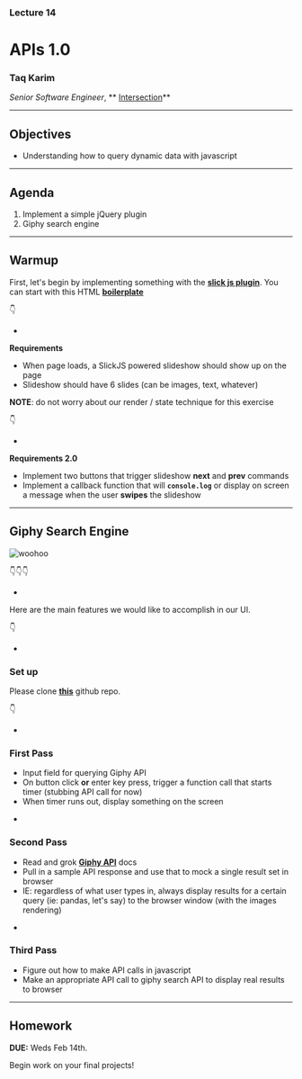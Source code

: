 ### Lecture 14
#  APIs 1.0
### Taq Karim

*Senior Software Engineer*, ** [Intersection](https://www.intersection.com/)**

---

## Objectives

* Understanding how to query dynamic data with javascript
---


## Agenda

1. Implement a simple jQuery plugin
2. Giphy search engine

---

## Warmup

First, let's begin by implementing something with the **[slick js plugin](http://kenwheeler.github.io/slick/)**. You can start with this HTML **[boilerplate](https://github.com/FEWDMaterials/boilerplate-plain)**

👇

-

**Requirements**

* When page loads, a SlickJS powered slideshow should show up on the page
* Slideshow should have 6 slides (can be images, text, whatever)

**NOTE**: do not worry about our render / state technique for this exercise

👇

-

**Requirements 2.0**

* Implement two buttons that trigger slideshow **next** and **prev** commands
* Implement a callback function that will **`console.log`** or display on screen a message when the user **swipes** the slideshow
---

## Giphy Search Engine

![woohoo](https://media3.giphy.com/media/31lPv5L3aIvTi/giphy.gif)

👇👇👇

-

Here are the main features we would like to accomplish in our UI.

👇

-

### Set up

Please clone **[this](https://github.com/FEWDMaterials/boilerplate-plain)** github repo.

👇

-

### First Pass

* Input field for querying Giphy API
* On button click **or** enter key press, trigger a function call that starts timer (stubbing API call for now)
* When timer runs out, display something on the screen

-

### Second Pass

* Read and grok **[Giphy API](https://developers.giphy.com/docs/)** docs
* Pull in a sample API response and use that to mock a single result set in browser
* IE: regardless of what user types in, always display results for a certain query (ie: pandas, let's say) to the browser window (with the images rendering)

-

### Third Pass

* Figure out how to make API calls in javascript
* Make an appropriate API call to giphy search API to display real results to browser

---

## Homework

**DUE:** Weds Feb 14th.

Begin work on your final projects!
